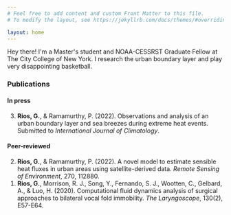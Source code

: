 ```yaml
---
# Feel free to add content and custom Front Matter to this file.
# To modify the layout, see https://jekyllrb.com/docs/themes/#overriding-theme-defaults

layout: home
---
```


Hey there! I'm a Master's student and NOAA-CESSRST Graduate Fellow at The City College of New York. I research the urban boundary layer and play very disappointing basketball.

### Publications

#### In press

<ol reversed start='3'>
	<li><b>Rios, G.</b>, & Ramamurthy, P. (2022). Observations and analysis of an urban boundary layer and sea breezes during extreme heat events. Submitted to <i>International Journal of Climatology</i>.</li>
</ol>

#### Peer-reviewed
<ol reversed>
	<li><b>Rios, G.</b>, & Ramamurthy, P. (2022). A novel model to estimate sensible heat fluxes in urban areas using satellite-derived data. <i>Remote Sensing of Environment</i>, 270, 112880.</li>
	<li><b>Rios, G.</b>, Morrison, R. J., Song, Y., Fernando, S. J., Wootten, C., Gelbard, A., & Luo, H. (2020). Computational fluid dynamics analysis of surgical approaches to bilateral vocal fold immobility. <i>The Laryngoscope</i>, 130(2), E57-E64.</li>
</ol>